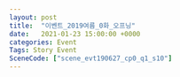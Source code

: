 ```yaml
---
layout: post
title:  "이벤트_2019여름_0화_오프닝"
date:   2021-01-23 15:00:00 +0000
categories: Event
Tags: Story Event
SceneCode: ["scene_evt190627_cp0_q1_s10"]
---
```

